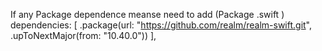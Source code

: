 
If any Package dependence meanse need to add (Package .swift )
dependencies: [
        .package(url: "https://github.com/realm/realm-swift.git", .upToNextMajor(from: "10.40.0"))
    ],
